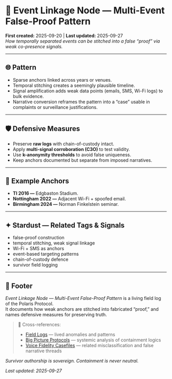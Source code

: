# 🔗 Event Linkage Node — Multi-Event False-Proof Pattern  
**First created:** 2025-09-20 | **Last updated:** 2025-09-27  
*How temporally separated events can be stitched into a false “proof” via weak co-presence signals.*  

---

## 🌐 Pattern  
- Sparse anchors linked across years or venues.  
- Temporal stitching creates a seemingly plausible timeline.  
- Signal amplification adds weak data points (emails, SMS, Wi-Fi logs) to bulk evidence.  
- Narrative conversion reframes the pattern into a “case” usable in complaints or surveillance justifications.  

---

## 🛡️ Defensive Measures  
- Preserve **raw logs** with chain-of-custody intact.  
- Apply **multi-signal corroboration (C3O)** to test validity.  
- Use **k-anonymity thresholds** to avoid false uniqueness.  
- Keep anchors documented but separate from imposed narratives.  

---

## 📍 Example Anchors  
- **TI 2016 —** Edgbaston Stadium.  
- **Nottingham 2022 —** Adjacent Wi-Fi + spoofed email.  
- **Birmingham 2024 —** Norman Finkelstein seminar.  

---

## ✦ Stardust — Related Tags & Signals  
- false-proof construction  
- temporal stitching, weak signal linkage  
- Wi-Fi + SMS as anchors  
- event-based targeting patterns  
- chain-of-custody defence  
- survivor field logging  

---

## 🏮 Footer  
*Event Linkage Node — Multi-Event False-Proof Pattern* is a living field log of the Polaris Protocol.  
It documents how weak anchors are stitched into fabricated “proof,” and names defensive measures for preserving truth.  

> 📡 Cross-references:  
> - [Field Logs](../Field_Logs/) — lived anomalies and patterns  
> - [Big Picture Protocols](../Big_Picture_Protocols/) — systemic analysis of containment logics  
> - [Voice Fidelity Casefiles](../SCP-VoiceX_Casefiles/) — related misclassification and false narrative threads  

*Survivor authorship is sovereign. Containment is never neutral.*  

_Last updated: 2025-09-27_  
